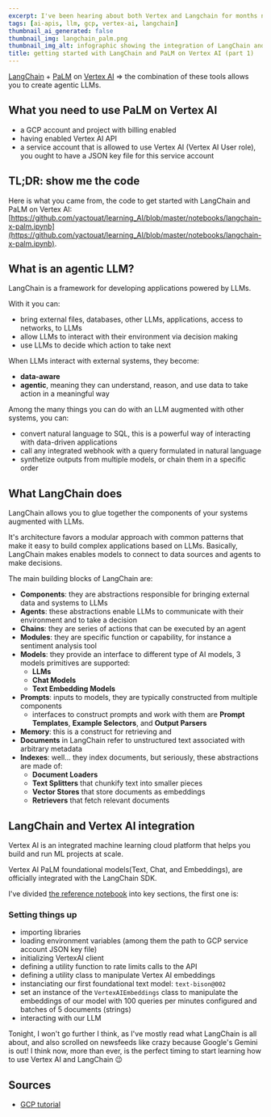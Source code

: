 ```yaml
---
excerpt: I've been hearing about both Vertex and Langchain for months now, it's about time I test drive it! 🚘
tags: [ai-apis, llm, gcp, vertex-ai, langchain]
thumbnail_ai_generated: false
thumbnail_img: langchain_palm.png
thumbnail_img_alt: infographic showing the integration of LangChain and PaLM with Vertex AI
title: getting started with LangChain and PaLM on Vertex AI (part 1)
---
```


[LangChain](https://www.langchain.com/) + [PaLM](https://ai.google/discover/palm2/) on [Vertex AI](https://cloud.google.com/vertex-ai/) => the combination of these tools allows you to create agentic LLMs.

## What you need to use PaLM on Vertex AI

- a GCP account and project with billing enabled
- having enabled Vertex AI API
- a service account that is allowed to use Vertex AI (Vertex AI User role), you ought to have a JSON key file for this service account

## TL;DR: show me the code

Here is what you came from, the code to get started with LangChain and PaLM on Vertex AI: [https://github.com/yactouat/learning_AI/blob/master/notebooks/langchain-x-palm.ipynb](https://github.com/yactouat/learning_AI/blob/master/notebooks/langchain-x-palm.ipynb). 

## What is an agentic LLM?

LangChain is a framework for developing applications powered by LLMs.

With it you can:

- bring external files, databases, other LLMs, applications, access to networks, to LLMs
- allow LLMs to interact with their environment via decision making
- use LLMs to decide which action to take next

When LLMs interact with external systems, they become:

- **data-aware**
- **agentic**, meaning they can understand, reason, and use data to take action in a meaningful way

Among the many things you can do with an LLM augmented with other systems, you can:

- convert natural language to SQL, this is a powerful way of interacting with data-driven applications
- call any integrated webhook with a query formulated in natural language
- synthetize outputs from multiple models, or chain them in a specific order

## What LangChain does

LangChain allows you to glue together the components of your systems augmented with LLMs.

It's architecture favors a modular approach with common patterns that make it easy to build complex applications based on LLMs. Basically, LangChain makes enables models to connect to data sources and agents to make decisions.

The main building blocks of LangChain are:

- **Components**: they are abstractions responsible for bringing external data and systems to LLMs
- **Agents**: these abstractions enable LLMs to communicate with their environment and to take a decision
- **Chains**: they are series of actions that can be executed by an agent
- **Modules**: they are specific function or capability, for instance a sentiment analysis tool
- **Models**: they provide an interface to different type of AI models, 3 models primitives are supported:
    - **LLMs**
    - **Chat Models**
    - **Text Embedding Models**
- **Prompts**: inputs to models, they are typically constructed from multiple components
    - interfaces to construct prompts and work with them are **Prompt Templates**, **Example Selectors**, and **Output Parsers**
- **Memory**: this is a construct for retrieving and
- **Documents** in LangChain refer to unstructured text associated with arbitrary metadata
- **Indexes**: well... they index documents, but seriously, these abstractions are made of:
    - **Document Loaders**
    - **Text Splitters** that chunkify text into smaller pieces
    - **Vector Stores** that store documents as embeddings
    - **Retrievers** that fetch relevant documents

## LangChain and Vertex AI integration

Vertex AI is an integrated machine learning cloud platform that helps you build and run ML projects at scale.

Vertex AI PaLM foundational models(Text, Chat, and Embeddings), are officially integrated with the LangChain SDK.

I've divided [the reference notebook](https://github.com/yactouat/learning_AI/blob/master/notebooks/langchain-x-palm.ipynb) into key sections, the first one is:

### Setting things up

- importing libraries
- loading environment variables (among them the path to GCP service account JSON key file)
- initializing VertexAI client
- defining a utility function to rate limits calls to the API
- defining a utility class to manipulate Vertex AI embeddings
- instanciating our first foundational text model: `text-bison@002`
- set an instance of the `VertexAIEmbeddings` class to manipulate the embeddings of our model with 100 queries per minutes configured and batches of 5 documents (strings)
- interacting with our LLM

Tonight, I won't go further I think, as I've mostly read what LangChain is all about, and also scrolled on newsfeeds like crazy because Google's Gemini is out! I think now, more than ever, is the perfect timing to start learning how to use Vertex AI and LangChain 😉

## Sources

- [GCP tutorial](https://github.com/GoogleCloudPlatform/generative-ai/blob/main/language/orchestration/langchain/intro_langchain_palm_api.ipynb)